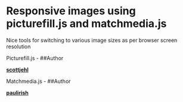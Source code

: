 # Responsive images using picturefill.js and matchmedia.js


Nice tools for switching to various image sizes as per browser screen resolution

Picturefill.js - ##Author

**[scottjehl]**


Matchmedia.js - ##Author

**[paulirish]**

[scottjehl]: https://github.com/scottjehl/picturefill/
[paulirish]: https://github.com/paulirish/matchMedia.js/



